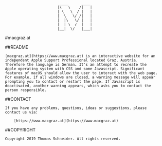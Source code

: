                              ____      ____
                            |\   \    /|   |
                            | \   \  / |   |
                            |  \   \/ /|   |
                            |  |\   \/ |   |
                            |  | \  /  |   | 
                            |__|  \/   |___|

#macgraz.at

##README

    [macgraz.at](https://www.macgraz.at) is an interactive website for an independent Apple Support Professional located Graz, Austria. Therefore the language is German. It's an attempt to recreate the Apple operating system with CSS and some Javascript. Significant features of macOS should allow the user to interact with the web page. For example, if all windows are closed, a warning message will appear prompting you to contact or restart the page. If Javascript is deactivated, another warning appears, which asks you to contact the person responsible.


##CONTACT

    If you have any problems, questions, ideas or suggestions, please contact us via:
    
        [https://www.macgraz.at](https://www.macgraz.at)


##COPYRIGHT

    Copyright 2019 Thomas Schneider. All rights reserved.
